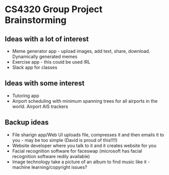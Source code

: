 # CS4320 Group Project Brainstorming

## Ideas with a lot of interest
  * Meme generator app - upload images, add text, share, download. Dynamically generated memes
  * Exercise app - this could be used IRL
  * Slack app for classes 
## Ideas with some interest
  * Tutoring app
  * Airport scheduling with minimum spanning trees for all airports in the world. Airport AIS trackers
## Backup ideas
  * File sharign app/Web UI uploads file, compresses it and then emails it to you - may be too simple (David is proud of this!!!!)
  * Website developer where you talk to it and it creates website for you
  * Facial recognition software for faceswap (microsoft has facial recognition software redily available)
  * Image technology take a picture of an album to find music like it - machine learning/copyright issues?

